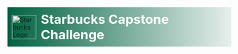 <div style="display: flex; align-items: center; justify-content: center; background: linear-gradient(to right, #006241, #e6efec); padding: 10px;">
    <img src="https://www.starbucks.co.id/image/logo.png" alt="Starbucks Logo" style="width: 55px; margin-right: 10px;">
    <h1 style="-webkit-text-fill-color: white; font-size: 29px; margin: 0;">Starbucks Capstone Challenge</h1>
</div>
